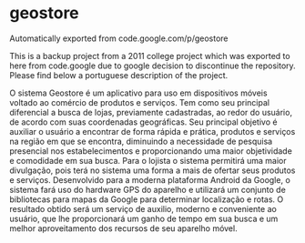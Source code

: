 # geostore
Automatically exported from code.google.com/p/geostore

This is a backup project from a 2011 college project which was exported to here from code.google due to google decision to discontinue the repository. Please find below a portuguese description of the project.

O sistema Geostore é um aplicativo para uso em dispositivos móveis voltado ao comércio de produtos e serviços. Tem como seu principal diferencial a busca de lojas, previamente cadastradas, ao redor do usuário, de acordo com suas coordenadas geográficas. Seu principal objetivo é auxiliar o usuário a encontrar de forma rápida e prática, produtos e serviços na região em que se encontra, diminuindo a necessidade de pesquisa presencial nos estabelecimentos e proporcionando uma maior objetividade e comodidade em sua busca. Para o lojista o sistema permitirá uma maior divulgação, pois terá no sistema uma forma a mais de ofertar seus produtos e serviços. Desenvolvido para a moderna plataforma Android da Google, o sistema fará uso do hardware GPS do aparelho e utilizará um conjunto de bibliotecas para mapas da Google para determinar localização e rotas. O resultado obtido será um serviço de auxilio, moderno e conveniente ao usuário, que lhe proporcionará um ganho de tempo em sua busca e um melhor aproveitamento dos recursos de seu aparelho móvel.
